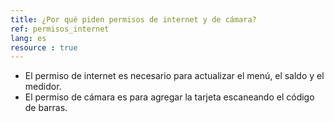 ```yaml
---
title: ¿Por qué piden permisos de internet y de cámara?
ref: permisos_internet
lang: es
resource : true
---
```


* El permiso de internet es necesario para actualizar el menú, el saldo y el medidor.
* El permiso de cámara es para agregar la tarjeta escaneando el código de barras.
